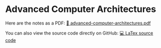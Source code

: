 # Advanced Computer Architectures

Here are the notes as a PDF: [📙 advanced-computer-architectures.pdf](advanced-computer-architectures.pdf)

You can also view the source code directly on GitHub: [💻 LaTex source code](
    https://github.com/PoliMI-HPC-E-notes-projects-AndreVale69/HPC-E-PoliMI-university-notes/tree/main/advanced-computer-architectures/notes
)
